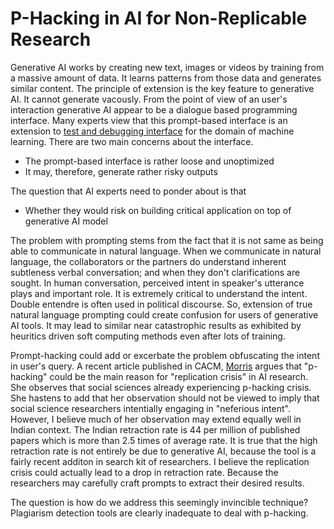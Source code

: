 # P-Hacking in AI for Non-Replicable Research 

Generative AI works by creating new text, images or videos by training from a massive amount of data. It 
learns patterns from those data and generates similar content. The principle
of extension is the key feature to generative AI. It cannot generate vacously. From the point of view of an 
user's interaction generative AI appear to be a dialogue based 
programming interface. Many experts view that this prompt-based interface is an extension to 
[test and debugging interface](https://dl.acm.org/doi/pdf/10.1145/3673861) for the domain
of machine learning. There are two main concerns about the interface. 
- The prompt-based interface is rather loose and unoptimized
- It may, therefore, generate rather risky outputs

The question that AI experts need to ponder about is that 
- Whether they would risk on building critical application on top of generative AI model

The problem with prompting stems from the fact that it is not same as being able to communicate in natural 
language. When we communicate in natural language, the collaborators or the partners do understand inherent 
subtleness verbal conversation; and when they don't clarifications are sought. In human conversation, 
perceived intent in speaker's utterance plays and important role. It is extremely critical to understand
the intent. Double entendre is often used in political discourse. So, extension of true natural language
prompting could create confusion for users of generative AI tools. It may lead to similar near catastrophic
results as exhibited by heuritics driven soft computing methods even after lots of training.

Prompt-hacking could add or excerbate the problem obfuscating the intent in user's query. A recent article 
published in CACM, [Morris](https://dl.acm.org/doi/pdf/10.1145/3673861) argues that "p-hacking" could be 
the main reason for "replication crisis" in AI research. She observes that social sciences already 
experiencing 
p-hacking crisis. She hastens to add that her observation should not be viewed to imply that social
science researchers intentially engaging in "neferious intent". However, I believe much of her observation
may extend equally well in Indian context. The Indian retraction rate is 44 per million of published papers which
is more than 2.5 times of average rate. It is true that the high retraction rate is not entirely be
due to generative AI, because the tool is a fairly recent additon in search kit of researchers. I
believe the replication crisis could actually lead to a drop in retraction rate. Because the researchers
may carefully craft prompts to extract their desired results.  

The question is how do we address this seemingly invincible technique? Plagiarism detection tools are 
clearly inadequate to deal with p-hacking.  

